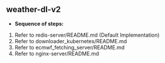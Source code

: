## weather-dl-v2

* **Sequence of steps:**
1) Refer to redis-server/README.md (Default Implementation)
2) Refer to downloader_kubernetes/README.md
3) Refer to ecmwf_fetching_server/README.md
4) Refer to nginx-server/README.md

